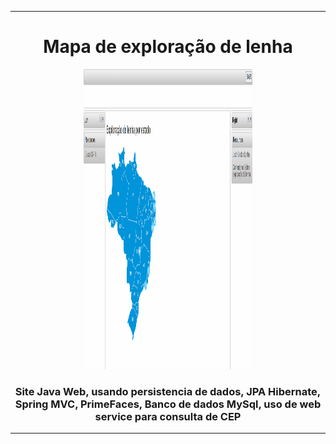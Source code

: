 <hr>
<div align="center" >
	<h1>Mapa de exploração de lenha</h1>
	<img src="permissoesGif01.gif" width="270" height="480" />
	<br/>
	<h3>Site Java Web, usando persistencia de dados, JPA Hibernate, Spring MVC, PrimeFaces, Banco de dados MySql, uso de web service para consulta de CEP</h3>
 </div>
<hr>
